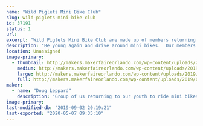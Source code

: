 ```yaml
---
name: "Wild Piglets Mini Bike Club"
slug: wild-piglets-mini-bike-club
id: 37191
status: 1
url: 
excerpt: "Wild Piglets Mini Bike Club are made up of members returning to their youth to ride for fun mini bikes.  We love entering parades carrying the American flag and having a crazy time.  We have taken our mini bikes and added side cars and built steam punk versions. "
description: "Be young again and drive around mini bikes.  Our members are from 8 to 80+ just enjoying life.  We enter parades and exhibit our craziness, people love us.  All of us have bought mini bikes with the putt putt engine and enhanced them with horns, side cars flags and steam punk version.  Come learn how to be crazy with us, find out how the side cars were made, see the steam punk version and learn how you can join with us and be in a parade."
location: Unassigned
image-primary:
  - thumbnail: http://makers.makerfaireorlando.com/wp-content/uploads/2019/08/WP_Full_CMYK-01-150x150.jpg
    medium: http://makers.makerfaireorlando.com/wp-content/uploads/2019/08/WP_Full_CMYK-01-300x125.jpg
    large: http://makers.makerfaireorlando.com/wp-content/uploads/2019/08/WP_Full_CMYK-01-1024x425.jpg
    full: http://makers.makerfaireorlando.com/wp-content/uploads/2019/08/WP_Full_CMYK-01.jpg
maker:
  - name: "Doug Leppard"
    description: "Group of us returning to our youth to ride mini bikes for fun.  Some are engineers, some business people, some from military and all for fun."
image-primary: 
last-modified-db: "2019-09-02 20:19:21"
last-exported: "2020-05-07 09:35:10"
---
```

